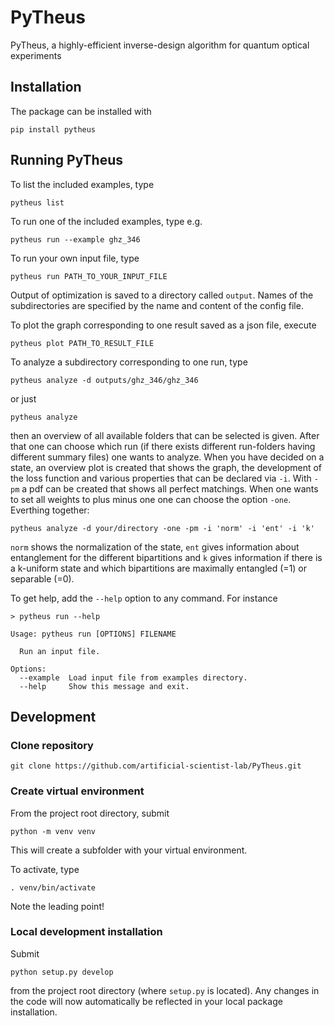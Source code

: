 # PyTheus
PyTheus, a highly-efficient inverse-design algorithm for quantum optical experiments

## Installation

The package can be installed with

```
pip install pytheus
```

## Running PyTheus

To list the included examples, type

```
pytheus list
```

To run one of the included examples, type e.g.

```
pytheus run --example ghz_346
```

To run your own input file, type

```
pytheus run PATH_TO_YOUR_INPUT_FILE
```

Output of optimization is saved to a directory called `output`. Names of the subdirectories are specified by the name
and content of the config file.

To plot the graph corresponding to one result saved as a json file, execute 

```
pytheus plot PATH_TO_RESULT_FILE
```

To analyze a subdirectory corresponding to one run, type

```
pytheus analyze -d outputs/ghz_346/ghz_346 
```
or just 
```
pytheus analyze  
```
then an overview of all available folders that can be selected is given.
After that one can choose which run (if there exists different run-folders having different
summary files) one wants to analyze. When you have decided on a state, an overview plot is created
that shows the graph, the development of the loss function and various properties 
that can be declared via ```-i```. With ```-pm``` a pdf can be created that shows all perfect matchings. 
When one wants to set all weights to plus minus one one can choose the option ```-one```.
Everthing together:
```
pytheus analyze -d your/directory -one -pm -i 'norm' -i 'ent' -i 'k'  
```
```norm``` shows the normalization of the state, ```ent``` gives information about entanglement for 
the different bipartitions and ```k``` gives information if there is a k-uniform state and which
 bipartitions are maximally entangled (=1) or separable (=0).

To get help, add the `--help` option to any command. For instance

```
> pytheus run --help

Usage: pytheus run [OPTIONS] FILENAME

  Run an input file.

Options:
  --example  Load input file from examples directory.
  --help     Show this message and exit.
```

## Development

### Clone repository

```
git clone https://github.com/artificial-scientist-lab/PyTheus.git
```

### Create virtual environment

From the project root directory, submit

```
python -m venv venv
```

This will create a subfolder with your virtual environment.

To activate, type

```
. venv/bin/activate
```

Note the leading point!

### Local development installation

Submit

```
python setup.py develop
```

from the project root directory (where `setup.py` is located).
Any changes in the code will now automatically be reflected
in your local package installation.
